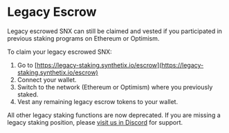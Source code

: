# Legacy Escrow

Legacy escrowed SNX can still be claimed and vested if you participated in previous staking programs on Ethereum or Optimism.

To claim your legacy escrowed SNX:

1. Go to [https://legacy-staking.synthetix.io/escrow](https://legacy-staking.synthetix.io/escrow)
2. Connect your wallet.
3. Switch to the network (Ethereum or Optimism) where you previously staked.
4. Vest any remaining legacy escrow tokens to your wallet.

All other legacy staking functions are now deprecated. If you are missing a legacy staking position, please [visit us in Discord](https://discord.gg/synthetix) for support.

